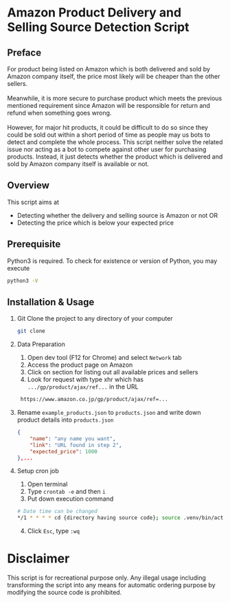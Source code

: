 # Amazon Product Delivery and Selling Source Detection Script
## Preface
For product being listed on Amazon which is both delivered and sold by Amazon company itself, the price most likely will be cheaper than the other sellers.<br/><br/>
Meanwhile, it is more secure to purchase product which meets the previous mentioned requirement since Amazon will be responsible for return and refund when something goes wrong.<br/><br/>
However, for major hit products, it could be difficult to do so since they could be sold out within a short period of time as people may us bots to detect and complete the whole process.
This script neither solve the related issue nor acting as a bot to compete against other user for purchasing products. Instead, it just detects whether the product which is delivered and sold by Amazon company itself
is available or not.

## Overview
This script aims at 
- Detecting whether the delivery and selling source is Amazon or not OR
- Detecting the price which is below your expected price


## Prerequisite
Python3 is required. To check for existence or version of Python, you may execute
```bash
python3 -V
```

## Installation & Usage
1. Git Clone the project to any directory of your computer
    ```bash
    git clone 
    ```

2. Data Preparation
   1. Open dev tool (F12 for Chrome) and select `Network` tab
   2. Access the product page on Amazon 
   3. Click on section for listing out all available prices and sellers
   4. Look for request with type xhr which has `.../gp/product/ajax/ref...` in the URL
   ```bash
    https://www.amazon.co.jp/gp/product/ajax/ref=...
   ```

3. Rename `example_products.json` to `products.json` and write down product details into `products.json`
    ```json
    {
        "name": "any name you want",
        "link": "URL found in step 2",
        "expected_price": 1000
    },...
    ```
4. Setup cron job
   1. Open terminal
   2. Type `crontab -e` and then `i`
   3. Put down execution command
   ```bash
   # Date time can be changed
   */1 * * * * cd {directory having source code}; source .venv/bin/activate && python main.py; deactivate;
   ```
   4. Click `Esc`, type `:wq`
   

# Disclaimer
This script is for recreational purpose only. Any illegal usage including transforming the script 
into any means for automatic ordering purpose by modifying the source code is prohibited. 